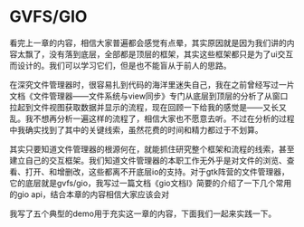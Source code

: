 # GVFS/GIO

看完上一章的内容，相信大家普遍都会感觉有点晕，其实原因就是因为我们讲的内容太飘了，没有落到底层，全部都是顶层的框架，其实这些框架都只是为了ui交互而设计的。我们可以学习它们，但是也不能盲从于前人的思路。

在深究文件管理器时，很容易扎到代码的海洋里迷失自己，我在之前曾经写过一片文档《文件管理器——文件系统与view同步》专门从底层到顶层的分析了从窗口拉起到文件视图获取数据并显示的流程，现在回顾一下给我的感觉是——又长又乱。我不想再分析一遍这样的流程了，相信大家也不愿意去听。不过在分析的过程中我确实找到了其中的关键线索，虽然花费的时间和精力都过于不划算。

其实只要知道文件管理器的根源何在，就能抓住研究整个框架和流程的线索，甚至建立自己的交互框架。我们知道文件管理器的本职工作无外乎是对文件的浏览、查看、打开、和增删改，这些都离不开底层io的支持。对于gtk阵营的文件管理器，它的底层就是gvfs/gio，我写过一篇文档《gio文档I》简要的介绍了一下几个常用的gio api，结合本章的内容相信大家应该会对

我写了五个典型的demo用于充实这一章的内容，下面我们一起来实践一下。

